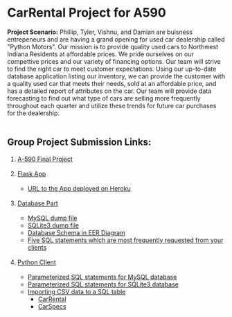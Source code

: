 # CarRental Project for A590
**Project Scenario:**
    Phillip, Tyler, Vishnu, and Damian are buisness entrepeneurs and are having a grand opening for used car dealership called "Python Motors". Our mission is to provide
    quality used cars to Northwest Indiana Residents at affordable prices. We pride ourselves on our compettive prices and our variety of financing options. Our team will strive
    to find the right car to meet customer expectations.
    Using our up-to-date database application listing our inventory, we can provide the customer with a quality used car that meets their needs, sold at an affordable price, and
    has a detailed report of attributes on the car. Our team will provide data forecasting to find out what type of cars are selling more frequently throughout each quarter and
    utilize these trends for future car purchases for the dealership.<br><br>
 ## Group Project Submission Links:<br>
 1. [A-590 Final Project](https://github.com/dsilva9723/a590-Final-Project)<br><br>
 2. [Flask App](https://github.com/dsilva9723/a590-Final-Project/tree/main/CarRental_Part2/flight2_RestAPI_byFlask)<br><br>
    - [URL to the App deployed on Heroku](https://immense-plateau-66681.herokuapp.com/)<br><br>
 3. [Database Part](https://github.com/dsilva9723/a590-Final-Project/tree/main/CarRental_Part2/redesign)<br><br>
    - [MySQL dump file](https://github.com/dsilva9723/a590-Final-Project/blob/main/CarRental_Part2/redesign/car_rental_mysql_dump.sql)<br>
    - [SQLite3 dump file](https://github.com/dsilva9723/a590-Final-Project/blob/main/CarRental_Part2/redesign/car_rental_sqlite3_dump.sql)<br>
    - [Database Schema in EER Diagram](https://github.com/dsilva9723/a590-Final-Project/blob/main/CarRental_Part2/redesign/erd.jpg)<br>
    - [Five SQL statements which are most frequently requested from your clients](https://github.com/dsilva9723/a590-Final-Project/blob/main/CarRental_Part2/redesign/Statements.sql)<br><br>
 4. [Python Client](https://github.com/dsilva9723/a590-Final-Project/tree/main/CarRental_Part2/client)<br><br>
    - [Parameterized SQL statements for MySQL database](https://github.com/dsilva9723/a590-Final-Project/blob/main/CarRental_Part2/client/parameterized_pymysql.py)<br>
    - [Parameterized SQL statements for SQLite3 database](https://github.com/dsilva9723/a590-Final-Project/blob/main/CarRental_Part2/client/parameterized_sqlite3.py)<br>
    - [Importing CSV data to a SQL table](https://github.com/dsilva9723/a590-Final-Project/tree/main/CarRental_Part2/redesign)<br>
      - [CarRental](https://github.com/dsilva9723/a590-Final-Project/blob/main/CarRental_Part2/redesign/carRental_insert.py)<br>
      - [CarSpecs](https://github.com/dsilva9723/a590-Final-Project/blob/main/CarRental_Part2/redesign/carSpecs_insert.py)<br>
    
